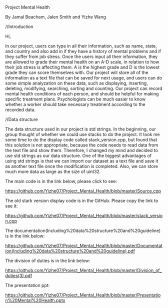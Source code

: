 Project Mental Health

By Jamal Beacham, Jalen Smith and Yizhe Wang

//Introduction

Hi,

In our project, users can type in all their information, such as name, state, and country and also
add in if they have a history of mental problems and if they suffer from job stress. Once the users
input all their information, they are allowed to grade their mental health on an A-D scale, in
relation to how their job stress is affecting them. A is the highest grade and D is the lowest grade
they can score themselves with. Our project will store all of the information as a text file that can be saved for next usage, 
and users can do some simple analyzation on these data, such as displaying, inserting, deleting, modifying, searching, sorting and counting. 
Our project can record mental health conditions of each person, and should be helpful for making specific treatment plans. Psychologists can be much easier to know whether a worker should take necessary treatment according to the recorded data. 



//Data structure

The data structure used in our project is std strings. In the beginning, our group thought of whether we could use stacks to do the project. It took me some time to do the display code called stack_version.cpp, but found that this solution is not appropriate, because the code needs to read data from the text file and show them. Therefore, I changed my mind and decided to use std strings as our data structure. One of the biggest advantages of using std strings is that we can import our dataset as a text file and save it as another text file once the modification is completed. Also, we can store much more data as large as the size of uint32.


The main code is in the link below, please click to see:

https://github.com/Yizhe07/Project_Mental_Health/blob/master/Source.cpp


The old stark version display code is in the GitHub. Please copy the link to see it:

https://github.com/Yizhe07/Project_Mental_Health/blob/master/stack_version.cpp

The documentation(Including%20data%20structure%20and%20guideline) is in the link below:

https://github.com/Yizhe07/Project_Mental_Health/blob/master/Documentation(Including%20data%20structure%20and%20guideline).pdf

The division of duties is in the link below:

https://github.com/Yizhe07/Project_Mental_Health/blob/master/Division_of_duties(3).pdf

The presentation ppt:

https://github.com/Yizhe07/Project_Mental_Health/blob/master/Presentation%20Mental%20Health.pptx
